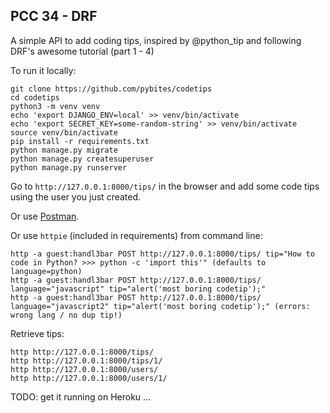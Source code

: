 ## PCC 34 - DRF

A simple API to add coding tips, inspired by @python_tip and following DRF's awesome tutorial (part 1 - 4)

To run it locally:

	git clone https://github.com/pybites/codetips
	cd codetips
	python3 -m venv venv 
	echo 'export DJANGO_ENV=local' >> venv/bin/activate
	echo 'export SECRET_KEY=some-random-string' >> venv/bin/activate
	source venv/bin/activate
	pip install -r requirements.txt
	python manage.py migrate
	python manage.py createsuperuser
	python manage.py runserver

Go to `http://127.0.0.1:8000/tips/` in the browser and add some code tips using the user you just created.

Or use [Postman](https://www.getpostman.com/).

Or use `httpie` (included in requirements) from command line:

	http -a guest:handl3bar POST http://127.0.0.1:8000/tips/ tip="How to code in Python? >>> python -c 'import this'" (defaults to language=python)
	http -a guest:handl3bar POST http://127.0.0.1:8000/tips/ language="javascript" tip="alert('most boring codetip');"
	http -a guest:handl3bar POST http://127.0.0.1:8000/tips/ language="javascript2" tip="alert('most boring codetip');" (errors: wrong lang / no dup tip!)

Retrieve tips:

	http http://127.0.0.1:8000/tips/
	http http://127.0.0.1:8000/tips/1/
	http http://127.0.0.1:8000/users/
	http http://127.0.0.1:8000/users/1/

TODO: get it running on Heroku ...
